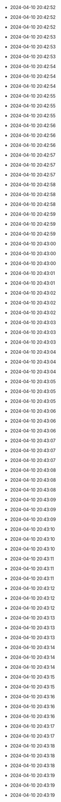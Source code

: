 
- 2024-04-10 20:42:52

- 2024-04-10 20:42:52

- 2024-04-10 20:42:52

- 2024-04-10 20:42:53

- 2024-04-10 20:42:53

- 2024-04-10 20:42:53

- 2024-04-10 20:42:54

- 2024-04-10 20:42:54

- 2024-04-10 20:42:54

- 2024-04-10 20:42:55

- 2024-04-10 20:42:55

- 2024-04-10 20:42:55

- 2024-04-10 20:42:56

- 2024-04-10 20:42:56

- 2024-04-10 20:42:56

- 2024-04-10 20:42:57

- 2024-04-10 20:42:57

- 2024-04-10 20:42:57

- 2024-04-10 20:42:58

- 2024-04-10 20:42:58

- 2024-04-10 20:42:58

- 2024-04-10 20:42:59

- 2024-04-10 20:42:59

- 2024-04-10 20:42:59

- 2024-04-10 20:43:00

- 2024-04-10 20:43:00

- 2024-04-10 20:43:00

- 2024-04-10 20:43:01

- 2024-04-10 20:43:01

- 2024-04-10 20:43:02

- 2024-04-10 20:43:02

- 2024-04-10 20:43:02

- 2024-04-10 20:43:03

- 2024-04-10 20:43:03

- 2024-04-10 20:43:03

- 2024-04-10 20:43:04

- 2024-04-10 20:43:04

- 2024-04-10 20:43:04

- 2024-04-10 20:43:05

- 2024-04-10 20:43:05

- 2024-04-10 20:43:05

- 2024-04-10 20:43:06

- 2024-04-10 20:43:06

- 2024-04-10 20:43:06

- 2024-04-10 20:43:07

- 2024-04-10 20:43:07

- 2024-04-10 20:43:07

- 2024-04-10 20:43:08

- 2024-04-10 20:43:08

- 2024-04-10 20:43:08

- 2024-04-10 20:43:09

- 2024-04-10 20:43:09

- 2024-04-10 20:43:09

- 2024-04-10 20:43:10

- 2024-04-10 20:43:10

- 2024-04-10 20:43:10

- 2024-04-10 20:43:11

- 2024-04-10 20:43:11

- 2024-04-10 20:43:11

- 2024-04-10 20:43:12

- 2024-04-10 20:43:12

- 2024-04-10 20:43:12

- 2024-04-10 20:43:13

- 2024-04-10 20:43:13

- 2024-04-10 20:43:13

- 2024-04-10 20:43:14

- 2024-04-10 20:43:14

- 2024-04-10 20:43:14

- 2024-04-10 20:43:15

- 2024-04-10 20:43:15

- 2024-04-10 20:43:16

- 2024-04-10 20:43:16

- 2024-04-10 20:43:16

- 2024-04-10 20:43:17

- 2024-04-10 20:43:17

- 2024-04-10 20:43:18

- 2024-04-10 20:43:18

- 2024-04-10 20:43:18

- 2024-04-10 20:43:19

- 2024-04-10 20:43:19

- 2024-04-10 20:43:19
